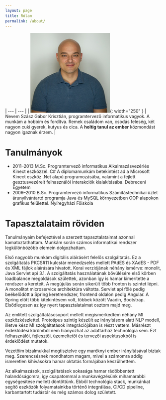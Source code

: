 ```yaml
---
layout: page
title: Rólam
permalink: /about/
---
```


| --- | --- |
| ![profile](/assets/szgk.jpg){: width="250" } | Nevem Szász Gábor Krisztián, programtervező informatikus vagyok. A munkám a hobbim és fordítva. Remek családom van, csodás feleség, két nagyon cuki gyerek, kutyus és cica. A **holtig tanul az ember** közmondást nagyon igaznak érzem. |

# Tanulmányok

* 2011–2013 M.Sc. Programtervező informatikus 
Alkalmazásvezérlés Kinect eszközzel. C#
A diplomamunkám betekintést ad a Microsoft Kinect eszköz .Net
alapú programozásába, valamint a fejlett gesztusvezérelt felhasználói
interakciók kialakításába. Debreceni Egyetem 
* 2006–2010 B.Sc. Programtervező informatikus 
Számítástechnikai üzlet árunyilvántartó programja Java és MySQL
környezetben OOP alapokon grafikus felülettel. Nyíregyházi Főiskola

# Tapasztalataim röviden

Tanulmányaim befejeztével a szerzett tapasztalataimat azonnal kamatoztathattam. Munkám során számos informatikai rendszer legkülönbözőbb elemein dolgozhattam. 

Első nagyobb munkám digitális aláírásért felelős szolgáltatás. Ez a szolgáltatás PKCS#11 kulcstár menedzselés mellett PAdES és XAdES - PDF és XML fájlok aláírására hivatott. Korai verziójának néhány ismérve: monolit, Java Servlet api 3.1. A szolgáltatás használatának bővülésére első körben loadbalance megoldások születtek, azonban így is hamar kimerítette a rendszer a kereteit. A megújulás során sikerült több fronton is szintet lépni. A monolitot microservice architektúra váltotta. Servlet api fölé pedig beékelődött a Spring keretrendszer, frontend oldalon pedig Angular. A Spring előtt több kitekintésem volt, többek között Vaadin, Bootstrap. Elsődlegesen az így nyert tapasztalataimat osztom majd meg.

Az említett szolgáltatáscsoport mellett megismerkedtem néhány MI eszközkészlettel. Prototípus szintig készült az irányításom alatt NLP modell, illetve kész MI szolgáltatások integrációjában is részt vettem. Másrészt érdeklődési körömből nem hiányozhat az adattárház technológia sem. Ezt felhasználói, fejlesztői, üzemeltetői és tervezői aspektusokból is érdeklődést mutatok.

Vezetőim bizalmukkal megtisztelve egy maréknyi ember irányításával bíztak meg. Szerencsésnek mondhatom magam, mivel a számomra addig ismeretlen kihívásokra hamar oktatás formájában készülhettem.

Az alkalmazások, szolgáltatások sokasága hamar rádöbbentett halandóságomra, így csapatommal a munkavégzésünk mihamarabbi egységesítése mellett döntöttünk. Ebből technológia stack, munkánkat segítő eszközök folyamatainkba történő integrálása, CI/CD pipeline, karbantartott tudástár és még számos dolog született. 
